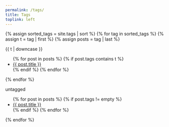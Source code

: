 ```yaml
---
permalink: /tags/
title: Tags
toplink: left
---
```


{% assign sorted_tags = site.tags | sort %}
{% for tag in sorted_tags %}
  {% assign t = tag | first %}
  {% assign posts = tag | last %}

{{ t | downcase }}
<ul>
{% for post in posts %}
  {% if post.tags contains t %}
  <li><a href="{{ post.url }}">{{ post.title }}</a></li>
  {% endif %}
{% endfor %}
</ul>
{% endfor %}

untagged
<ul>
{% for post in posts %}
  {% if post.tags != empty %}
  <li><a href="{{ post.url }}">{{ post.title }}</a></li>
  {% endif %}
{% endfor %}
</ul>
{% endfor %}
